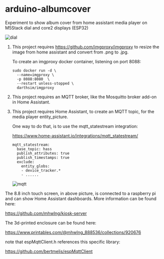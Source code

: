 # arduino-albumcover

Experiment to show album cover from home assistant media player on M5Stack dial and core2 displays (ESP32)

![dial](https://i.imgur.com/suuqg7B.jpg)

1. This project requires https://github.com/imgproxy/imgproxy to resize the image from home assistant and convert from .png to .jpg.

   To create an imgproxy docker container, listening on port 8088:

   ```
   sudo docker run -d \
     --name=imgproxy \
     -p 8088:8080  \
     --restart unless-stopped \
     darthsim/imgproxy
   ```
  
2. This project requires an MQTT broker, like the Mosquitto broker add-on in Home Assistant.

3. This project requires Home Assistant, to create an MQTT topic, for the media player entity_picture.

   One way to do that, is to use the mqtt_statestream integration:

   https://www.home-assistant.io/integrations/mqtt_statestream/

   ```
   mqtt_statestream:
     base_topic: hass
     publish_attributes: true
     publish_timestamps: true
     exclude:
       entity_globs:
       - device_tracker.*
       - ......
   ```

   ![mqtt](https://i.imgur.com/lcRaE1f.png)
   
   

The 8.8 inch touch screen, in above picture, is connected to a raspberry pi and can show Home Assistant dashboards.
More information can be found here:

https://github.com/mhwlng/kiosk-server

The 3d-printed enclosure can be found here:

https://www.printables.com/@mhwlng_888536/collections/920676



note that espMqttClient.h references this specific library:

https://github.com/bertmelis/espMqttClient
 